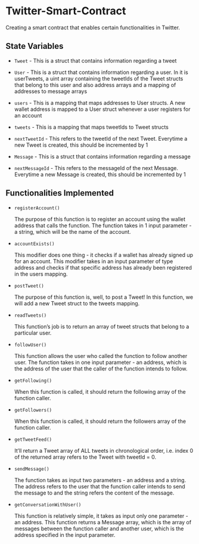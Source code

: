 # **Twitter-Smart-Contract**
 Creating a smart contract that enables certain functionalities in Twitter.

## **State Variables**

- `Tweet` - This is a struct that contains information regarding a  tweet

- `User` - This is a struct that contains information regarding a user. In it is userTweets, a uint array containing the tweetIds of the Tweet structs that belong to this user and also address arrays and a mapping of addresses to message arrays

- `users` - This is a mapping that maps addresses to User structs. A new wallet address is mapped to a User struct whenever a user registers for an account

- `tweets` - This is a mapping that maps tweetIds to Tweet structs

- `nextTweetId` - This refers to the tweetId of the next Tweet. 
Everytime a new Tweet is created, this should be incremented by 1

- `Message` - This is a struct that contains information regarding a message

- `nextMessageId` - This refers to the messageId of the next Message. Everytime a new Message is created, this should be incremented by 1

## **Functionalities Implemented**

-  `registerAccount()` 
   
   The purpose of this function is to register an account using the wallet address that calls the function. The function takes in 1 input parameter - a string, which will be the name of the account.

- `accountExists()`
   
   This modifier does one thing - it checks if a wallet has already signed up for an account. This modifier takes in an input parameter of type address and checks if that specific address has already been registered in the users mapping.

- `postTweet()`
   
   The purpose of this function is, well, to post a Tweet! 
   In this function, we will add a new Tweet struct to the tweets mapping.

-  `readTweets()`
   
   This function’s job is to return an array of tweet structs that belong to a particular user.

- `followUser()`
   
   This function allows the user who called the function to follow another user. The function takes in one input parameter - an address, which is the address of the user that the caller of the function intends to follow.

- `getFollowing()`
   
   When this function is called, it should return the following array of the function caller.

- `getFollowers()`
  
  When this function is called, it should return the followers array of the function caller.

- `getTweetFeed()`
   
   It’ll return a Tweet array of ALL tweets in chronological order, i.e. index 0 of the returned array refers to the Tweet with tweetId = 0.

- `sendMessage()`
   
   The function takes as input two parameters - an address and a string. The address refers to the user that the function caller intends to send the message to and the string refers the content of the message.

- `getConversationWithUser()`
   
   This function is relatively simple, it takes as input only one parameter - an address. This function returns a Message array, which is the array of messages between the function caller and another user, which is the address specified in the input parameter.
